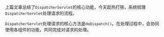 上篇文章总结了`DispatcherServlet`的核心功能，今天趁热打铁，系统梳理`DispatcherServlet`处理请求的流程。

`DispatcherServlet`处理请求的核心方法是`doDispatch()`。在处理过程中，会协同使用各组件的功能，共同完成对请求的处理。

